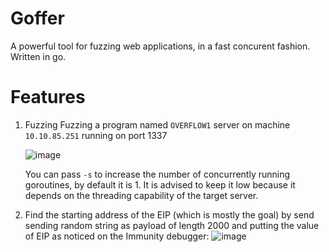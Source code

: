 # Goffer
A powerful tool for fuzzing web applications, in a fast concurent fashion. Written in go.

# Features
1. Fuzzing 
   Fuzzing a program named `OVERFLOW1` server on machine `10.10.85.251` running on port 1337   
   
   ![image](https://user-images.githubusercontent.com/20991754/121797386-7bfa3a80-cc3d-11eb-865c-e46db0a85e82.png)  
   
   You can pass `-s` to increase the number of concurrently running goroutines, by default it is 1. It is advised to keep it low because it depends on the threading capability of the target server.
   
2. Find the starting address of the EIP (which is mostly the goal) by send sending random string as payload of length 2000 and putting the value of EIP as noticed on the Immunity debugger:
![image](https://user-images.githubusercontent.com/20991754/121891735-784bde00-cd39-11eb-9b5b-9610b3651609.png)
